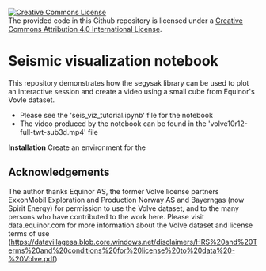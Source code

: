 <a rel="license" href="http://creativecommons.org/licenses/by/4.0/"><img alt="Creative Commons License" style="border-width:0" src="https://i.creativecommons.org/l/by/4.0/88x31.png" /></a><br />The provided code in this Github repository is licensed under a <a rel="license" href="http://creativecommons.org/licenses/by/4.0/">Creative Commons Attribution 4.0 International License</a>.

# Seismic visualization notebook

This repository demonstrates how the segysak library can be used to plot an interactive session and create a video using a small cube from Equinor's Vovle dataset.

- Please see the 'seis_viz_tutorial.ipynb' file for the notebook
- The video produced by the notebook can be found in the 'volve10r12-full-twt-sub3d.mp4' file


**Installation**
Create an environment for the 


## Acknowledgements

The author thanks Equinor AS, the former Volve license partners ExxonMobil Exploration and Production Norway AS and Bayerngas (now Spirit Energy) for permission to use the Volve dataset, and to the many persons who have contributed to the work here. Please visit data.equinor.com for more information about the Volve dataset and license terms of use (https://datavillagesa.blob.core.windows.net/disclaimers/HRS%20and%20Terms%20and%20conditions%20for%20license%20to%20data%20-%20Volve.pdf)
